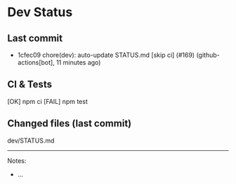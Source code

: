 # Dev Status

## Last commit
- 1cfec09 chore(dev): auto-update STATUS.md [skip ci] (#169) (github-actions[bot], 11 minutes ago)
## CI & Tests
[OK] npm ci
[FAIL] npm test

## Changed files (last commit)
dev/STATUS.md

---
Notes:
- ...
